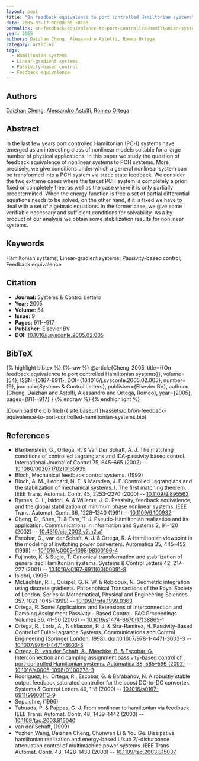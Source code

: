 ```yaml
---
layout: post
title: "On feedback equivalence to port controlled Hamiltonian systems"
date: 2005-03-17 00:00:00 +0100
permalink: on-feedback-equivalence-to-port-controlled-hamiltonian-systems
year: 2005
authors: Daizhan Cheng, Alessandro Astolfi, Romeo Ortega
category: articles
tags:
  - Hamiltonian systems
  - Linear-gradient systems
  - Passivity-based control
  - Feedback equivalence
---
```

 
## Authors
[Daizhan Cheng](authors/daizhan-cheng), [Alessandro Astolfi](authors/alessandro-astolfi), [Romeo Ortega](authors/romeo-ortega)
 
## Abstract
In the last few years port controlled Hamiltonian (PCH) systems have emerged as an interesting class of nonlinear models suitable for a large number of physical applications. In this paper we study the question of feedback equivalence of nonlinear systems to PCH systems. More precisely, we give conditions under which a general nonlinear system can be transformed into a PCH system via static state feedback. We consider the two extreme cases where the target PCH system is completely a priori fixed or completely free, as well as the case where it is only partially predetermined. When the energy function is free a set of partial differential equations needs to be solved, on the other hand, if it is fixed we have to deal with a set of algebraic equations. In the former case, we give some verifiable necessary and sufficient conditions for solvability. As a by-product of our analysis we obtain some stabilization results for nonlinear systems.
 
## Keywords
Hamiltonian systems; Linear-gradient systems; Passivity-based control; Feedback equivalence
 
## Citation
- **Journal:** Systems &amp; Control Letters
- **Year:** 2005
- **Volume:** 54
- **Issue:** 9
- **Pages:** 911--917
- **Publisher:** Elsevier BV
- **DOI:** [10.1016/j.sysconle.2005.02.005](https://doi.org/10.1016/j.sysconle.2005.02.005)
 
## BibTeX
{% highlight bibtex %}
{% raw %}
@article{Cheng_2005,
  title={{On feedback equivalence to port controlled Hamiltonian systems}},
  volume={54},
  ISSN={0167-6911},
  DOI={10.1016/j.sysconle.2005.02.005},
  number={9},
  journal={Systems &amp; Control Letters},
  publisher={Elsevier BV},
  author={Cheng, Daizhan and Astolfi, Alessandro and Ortega, Romeo},
  year={2005},
  pages={911--917}
}
{% endraw %}
{% endhighlight %}
 
[Download the bib file]({{ site.baseurl }}/assets/bib/on-feedback-equivalence-to-port-controlled-hamiltonian-systems.bib)
 
## References
- Blankenstein, G., Ortega, R. & Van Der Schaft, A. J. The matching conditions of controlled Lagrangians and IDA-passivity based control. International Journal of Control 75, 645–665 (2002) -- [10.1080/00207170210135939](https://doi.org/10.1080/00207170210135939)
- Bloch, Mechanical feedback control systems. (1999)
- Bloch, A. M., Leonard, N. E. & Marsden, J. E. Controlled Lagrangians and the stabilization of mechanical systems. I. The first matching theorem. IEEE Trans. Automat. Contr. 45, 2253–2270 (2000) -- [10.1109/9.895562](https://doi.org/10.1109/9.895562)
- Byrnes, C. I., Isidori, A. & Willems, J. C. Passivity, feedback equivalence, and the global stabilization of minimum phase nonlinear systems. IEEE Trans. Automat. Contr. 36, 1228–1240 (1991) -- [10.1109/9.100932](https://doi.org/10.1109/9.100932)
- Cheng, D., Shen, T. & Tarn, T. J. Pseudo-Hamiltonian realization and its application. Communications in Information and Systems 2, 91–120 (2002) -- [10.4310/cis.2002.v2.n2.a1](https://doi.org/10.4310/cis.2002.v2.n2.a1)
- Escobar, G., van der Schaft, A. J. & Ortega, R. A Hamiltonian viewpoint in the modeling of switching power converters. Automatica 35, 445–452 (1999) -- [10.1016/s0005-1098(98)00196-4](https://doi.org/10.1016/s0005-1098(98)00196-4)
- Fujimoto, K. & Sugie, T. Canonical transformation and stabilization of generalized Hamiltonian systems. Systems &amp; Control Letters 42, 217–227 (2001) -- [10.1016/s0167-6911(00)00091-8](https://doi.org/10.1016/s0167-6911(00)00091-8)
- Isidori, (1995)
- McLachlan, R. I., Quispel, G. R. W. & Robidoux, N. Geometric integration using discrete gradients. Philosophical Transactions of the Royal Society of London. Series A: Mathematical, Physical and Engineering Sciences 357, 1021–1045 (1999) -- [10.1098/rsta.1999.0363](https://doi.org/10.1098/rsta.1999.0363)
- Ortega, R. Some Applications and Extensions of Interconnection and Damping Assignment Passivity – Based Control. IFAC Proceedings Volumes 36, 41–50 (2003) -- [10.1016/s1474-6670(17)38865-1](https://doi.org/10.1016/s1474-6670(17)38865-1)
- Ortega, R., Loría, A., Nicklasson, P. J. & Sira-Ramírez, H. Passivity-Based Control of Euler-Lagrange Systems. Communications and Control Engineering (Springer London, 1998). doi:10.1007/978-1-4471-3603-3 -- [10.1007/978-1-4471-3603-3](https://doi.org/10.1007/978-1-4471-3603-3)
- [Ortega, R., van der Schaft, A., Maschke, B. & Escobar, G. Interconnection and damping assignment passivity-based control of port-controlled Hamiltonian systems. Automatica 38, 585–596 (2002)](interconnection-and-damping-assignment-passivity-based-control-of-port-controlled-hamiltonian-systems) -- [10.1016/s0005-1098(01)00278-3](https://doi.org/10.1016/s0005-1098(01)00278-3)
- Rodriguez, H., Ortega, R., Escobar, G. & Barabanov, N. A robustly stable output feedback saturated controller for the boost DC-to-DC converter. Systems &amp; Control Letters 40, 1–8 (2000) -- [10.1016/s0167-6911(99)00113-9](https://doi.org/10.1016/s0167-6911(99)00113-9)
- Sepulchre, (1996)
- Tabuada, P. & Pappas, G. J. From nonlinear to hamiltonian via feedback. IEEE Trans. Automat. Contr. 48, 1439–1442 (2003) -- [10.1109/tac.2003.815040](https://doi.org/10.1109/tac.2003.815040)
- van der Schaft, (1999)
- Yuzhen Wang, Daizhan Cheng, Chunwen Li & You Ge. Dissipative hamiltonian realization and energy-based L/sub 2/-disturbance attenuation control of multimachine power systems. IEEE Trans. Automat. Contr. 48, 1428–1433 (2003) -- [10.1109/tac.2003.815037](https://doi.org/10.1109/tac.2003.815037)

